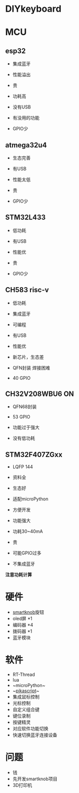 # DIYkeyboard



# MCU

## esp32			

* 集成蓝牙

  

* 性能溢出

* 贵

* 功耗高

* 没有USB

* 有没用的功能 

* GPIO少
## atmega32u4
* 生态完善

* 有USB

  

* 性能太低

* 贵

* GPIO少
## STM32L433
* 低功耗

* 有USB

* 性能优

  

* 贵

* GPIO少


## CH583 risc-v  
* 低功耗

* 集成蓝牙

* 可编程

* 有USB

* 性能优

  

* 新芯片，生态差

* QFN封装 焊接困难

* 40 GPIO

## CH32V208WBU6 ON
* QFN68封装
* 53 GPIO



* 功能过于强大
* 没有低功耗

## STM32F407ZGxx

* LQFP 144
* 资料全
* 生态好
* 适配microPython
* 方便开发
* 功能强大



* 功耗30~40mA
* 贵
* 可能GPIO过多
* 不集成蓝牙

**注意功耗计算**


# 硬件
* [smartknob](https://github.com/scottbez1/smartknob)旋钮
* oled屏 *1
* 编码器 *4
* 拨码器 *1
* 蓝牙模块

# 软件
* RT-Thread
* lua
* ~microPython~
* ~[pikascript](https://github.com/pikastech/pikascript/)~
* 集成鼠标控制
* 光标控制
* 自定义组合键
* 键位录制
* 按键精灵
* 对应软件功能切换
* 快速切换蓝牙连接设备

# 问题
* 钱
* 先开发smartknob项目
* 3D打印机
